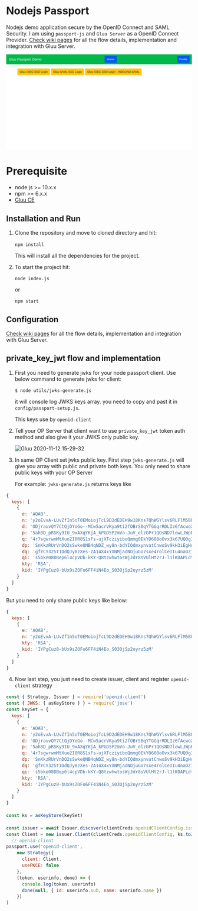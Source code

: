 # Nodejs Passport

Nodejs demo application secure by the OpenID Connect and SAML Security. I am using `passport-js` and `Gluu Server` as a OpenID Connect Provider. 
[Check wiki pages](https://github.com/kdhttps/node-passport/wiki) for all the flow details, implementation and integration with Gluu Server.

![node-app](./docs/home.png)

# Prerequisite

* node js >= 10.x.x
* npm >= 6.x.x
* [Gluu CE](https://gluu.org)


## Installation and Run

 1. Clone the repository and move to cloned directory and hit:

    ```npm install```

    This will install all the dependencies for the project.

 2. To start the project hit:  

    ```
    node index.js
    ```
    or
    ```
    npm start
    ```

## Configuration

[Check wiki pages](https://github.com/kdhttps/node-passport/wiki) for all the flow details, implementation and integration with Gluu Server.

## private_key_jwt flow and implementation

1. First you need to generate jwks for your node passport client. Use below command to generate jwks for client:

   ```
   $ node utils/jwks-generate.js
   ```

   it will console log JWKS keys array. you need to copy and past it in `config/passport-setup.js`.

   This keys use by `openid-client`

2. Tell your OP Server that client want to use `private_key_jwt` token auth method and also give it your JWKS only public key.

   ![Gluu 2020-11-12 15-29-32](https://user-images.githubusercontent.com/39133739/98925427-f7efa100-24fb-11eb-9b20-57019fd444a4.png)

3. In same OP Client set jwks public key. First step `jwks-generate.js` will give you array with public and private both keys. You only need to share public keys with your OP Server

   For example:
   `jwks-generate.js` returns keys like

```js
{
  keys: [
    {
      e: 'AQAB',
      n: 'y2oEvxA-LUvZfIn5oT0EMoiojTcL9D2dEDEH9w18Kns7QhWGYlsv6RLFlM5BU6ey8WY5sD81kPkwYsp-hxSswsbvydoWOSbUHcI8BQZCNXXbvE2cLv0WYhHK6l6C71P3RzIG8-hvmmIH5E-N8I5xJLJJK1ioWsjz-YcupjJGbUbwnuHjWnOGyjU80qqYmqGgIoizEhbOnwzmKXUiP17ZeEgHEd-qBDAHPlqmfGE8ECfOyvrFoudaHOqsD5g6VvuJN4Fk8jwxfsXtmuF9Wz6JaJCakTTZJDD8dhEy-WxCXvEXQj0682cmP2o_xotfQKcZNyGZr5j3DBsDzMhDQV6Ntw',
      d: 'ODjrauvQY7CtQjDYoGo--MCw5acrVKya9ti2fOBrS0qYTGGqrRDLIz6fAcwoXjjhyrsYgtBVu-ZEK2oQosFiJsvZhw8SSWWkBz2iXTknn6MdwuQooQwu3ZhRX4oT4pZwqGr5ZPz_q8ogqEgc0Tptp1jnxGVS0xTr6jIlAKawtI8C2KJdQ87fBN4SLm9vzVpN33akHvr8A9c069QmZbDExP-Lcsv-X5pyCs-YmNvPfcLxQ9yzikWomX_-2in_MLWu4_UqQg_hlJe8Nl3jaYtPoPTuABRWMNJka1lHVkH137a-eUNTxlZm-rY7jz-d0mEMn-6Hxu48NkDxTXM08POOwQ',
      p: '5ah8D_pRSKy9IU_9xAXqYKjA_kPGD5P2mVo-JuV_elzGPr1QOsND7lowLJWpRuNlRjhidx9ZRe7WGMANUe6r1sgt4ywPANwNz8Unjdk8YHMIePs1_cMplWXOTtuB72l6Qg3ix72eh-rax9Rb-WpqYewubX87GHZGGxm_2SArNpE',
      q: '4r7sgwrwmMtXuo2I0R8S1sFs-ujXTcziyiboQmmg0EkYO608oOvx3k67UQ0gI575cE89KLzNxtuQrxfnfHrlysbHVerHPdtt6I2XbTZU55PPbmzkkPfRFlAWwlFlh_1I9JQ7g1N89inczIYGZdZAzN-qkBYqGW1PnZB1ATwEc8c',
      dp: 'SnKkzRUrVnDQ2sSwkeQNB4qNDZ_wy8n-bdYIQdmxynvatCnwoSv9kH3iEgHuHxHGGc5bdRxPd1EmTF2ts7q4L-cyoOr-bhvnykuyN9SNMwL3YyikZv_mMg0PpRaZd3_s5w7TTkbU5mCmzZK0whTSKa5DmrFc-eAVd-GQBJXeDFE',
      dq: 'gfYCY32St1DdQJy8zXes-ZA14X4xYXNMjadNOjuGo7sxe4rolCeIIu4naOZIBIKq35dbK41DuHXCcMkXsf5S1S2ntPPzLN4nGcKGB1-7vFu46cbaHskbe1l-IfQ7aH1hImYP0k648fK-ji9HXXk2_PY5sYoyqQ5BMsNIfOOkfaM',
      qi: 's5bke08DBep6l4cpVDb-kKY-Q8tzwhwtosWjJdr8sVUlHt2rJ-l1lKDAPLdt2CnyCAYinP_XTs7RD9c1XiZ_FmOM8i9yV-Ug1XYmBNkYwh_kAWC696-Pc3p6Vxtidr1gKgw4rTFxFuLsKag83m8MfmngWqI3kmio2p5gEZZmt5Y',
      kty: 'RSA',
      kid: 'IYPgCuz8-bUx9sZOFo6FF4iN4Eo_S03OjSp2oyrz5zM'
    }
  ]
}

```

   But you need to only share public keys like below:

```js
{
  keys: [
    {
      e: 'AQAB',
      n: 'y2oEvxA-LUvZfIn5oT0EMoiojTcL9D2dEDEH9w18Kns7QhWGYlsv6RLFlM5BU6ey8WY5sD81kPkwYsp-hxSswsbvydoWOSbUHcI8BQZCNXXbvE2cLv0WYhHK6l6C71P3RzIG8-hvmmIH5E-N8I5xJLJJK1ioWsjz-YcupjJGbUbwnuHjWnOGyjU80qqYmqGgIoizEhbOnwzmKXUiP17ZeEgHEd-qBDAHPlqmfGE8ECfOyvrFoudaHOqsD5g6VvuJN4Fk8jwxfsXtmuF9Wz6JaJCakTTZJDD8dhEy-WxCXvEXQj0682cmP2o_xotfQKcZNyGZr5j3DBsDzMhDQV6Ntw',
      kty: 'RSA',
      kid: 'IYPgCuz8-bUx9sZOFo6FF4iN4Eo_S03OjSp2oyrz5zM'
    }
  ]
}

```

4. Now last step, you just need to create issuer, client and register `openid-client` strategy

```js
const { Strategy, Issuer } = require('openid-client')
const { JWKS: { asKeyStore } } = require('jose')
const keySet = {
  keys: [
    {
      e: 'AQAB',
      n: 'y2oEvxA-LUvZfIn5oT0EMoiojTcL9D2dEDEH9w18Kns7QhWGYlsv6RLFlM5BU6ey8WY5sD81kPkwYsp-hxSswsbvydoWOSbUHcI8BQZCNXXbvE2cLv0WYhHK6l6C71P3RzIG8-hvmmIH5E-N8I5xJLJJK1ioWsjz-YcupjJGbUbwnuHjWnOGyjU80qqYmqGgIoizEhbOnwzmKXUiP17ZeEgHEd-qBDAHPlqmfGE8ECfOyvrFoudaHOqsD5g6VvuJN4Fk8jwxfsXtmuF9Wz6JaJCakTTZJDD8dhEy-WxCXvEXQj0682cmP2o_xotfQKcZNyGZr5j3DBsDzMhDQV6Ntw',
      d: 'ODjrauvQY7CtQjDYoGo--MCw5acrVKya9ti2fOBrS0qYTGGqrRDLIz6fAcwoXjjhyrsYgtBVu-ZEK2oQosFiJsvZhw8SSWWkBz2iXTknn6MdwuQooQwu3ZhRX4oT4pZwqGr5ZPz_q8ogqEgc0Tptp1jnxGVS0xTr6jIlAKawtI8C2KJdQ87fBN4SLm9vzVpN33akHvr8A9c069QmZbDExP-Lcsv-X5pyCs-YmNvPfcLxQ9yzikWomX_-2in_MLWu4_UqQg_hlJe8Nl3jaYtPoPTuABRWMNJka1lHVkH137a-eUNTxlZm-rY7jz-d0mEMn-6Hxu48NkDxTXM08POOwQ',
      p: '5ah8D_pRSKy9IU_9xAXqYKjA_kPGD5P2mVo-JuV_elzGPr1QOsND7lowLJWpRuNlRjhidx9ZRe7WGMANUe6r1sgt4ywPANwNz8Unjdk8YHMIePs1_cMplWXOTtuB72l6Qg3ix72eh-rax9Rb-WpqYewubX87GHZGGxm_2SArNpE',
      q: '4r7sgwrwmMtXuo2I0R8S1sFs-ujXTcziyiboQmmg0EkYO608oOvx3k67UQ0gI575cE89KLzNxtuQrxfnfHrlysbHVerHPdtt6I2XbTZU55PPbmzkkPfRFlAWwlFlh_1I9JQ7g1N89inczIYGZdZAzN-qkBYqGW1PnZB1ATwEc8c',
      dp: 'SnKkzRUrVnDQ2sSwkeQNB4qNDZ_wy8n-bdYIQdmxynvatCnwoSv9kH3iEgHuHxHGGc5bdRxPd1EmTF2ts7q4L-cyoOr-bhvnykuyN9SNMwL3YyikZv_mMg0PpRaZd3_s5w7TTkbU5mCmzZK0whTSKa5DmrFc-eAVd-GQBJXeDFE',
      dq: 'gfYCY32St1DdQJy8zXes-ZA14X4xYXNMjadNOjuGo7sxe4rolCeIIu4naOZIBIKq35dbK41DuHXCcMkXsf5S1S2ntPPzLN4nGcKGB1-7vFu46cbaHskbe1l-IfQ7aH1hImYP0k648fK-ji9HXXk2_PY5sYoyqQ5BMsNIfOOkfaM',
      qi: 's5bke08DBep6l4cpVDb-kKY-Q8tzwhwtosWjJdr8sVUlHt2rJ-l1lKDAPLdt2CnyCAYinP_XTs7RD9c1XiZ_FmOM8i9yV-Ug1XYmBNkYwh_kAWC696-Pc3p6Vxtidr1gKgw4rTFxFuLsKag83m8MfmngWqI3kmio2p5gEZZmt5Y',
      kty: 'RSA',
      kid: 'IYPgCuz8-bUx9sZOFo6FF4iN4Eo_S03OjSp2oyrz5zM'
    }
  ]
}

const ks = asKeyStore(keySet)

const issuer = await Issuer.discover(clientCreds.openidClientConfig.issuer)
const Client = new issuer.Client(clientCreds.openidClientConfig, ks.toJWKS(true))
  // openid-client
passport.use('openid-client',
    new Strategy({
      client: Client,
      usePKCE: false
    },
    (token, userinfo, done) => {
      console.log(token, userinfo)
      done(null, { id: userinfo.sub, name: userinfo.name })
    })
)
```